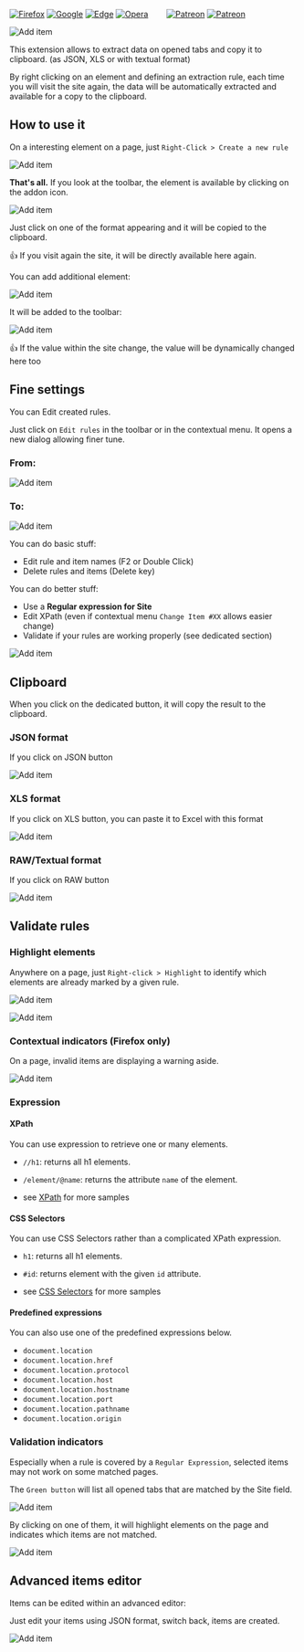 [![Firefox](https://img.shields.io/badge/Firefox-install--addon-FF7139?style=flat-square&logo=Mozilla%20Firefox)](https://addons.mozilla.org/fr/firefox/addon/extract-data)
[![Google](https://img.shields.io/badge/Chrome-install--addon-4285F4?style=flat-square&logoColor=64a0ff&logo=Google%20Chrome)](https://chrome.google.com/webstore/detail/extract-data/dgojclpdbgnpjclhimcldkapkgnmjbcb)
[![Edge](https://img.shields.io/badge/Edge-install--addon-0078D7?style=flat-square&logoColor=348cee&logo=Microsoft%20Edge)](https://microsoftedge.microsoft.com/addons/detail/kepgpcbkfghmiilchbdgkmagoiimbgep)
[![Opera](https://img.shields.io/badge/Opera-install--addon-FF1B2D?style=flat-square&logoColor=FF1B2D&logo=Opera)](https://addons.opera.com/fr/extensions/details/extract-data/)
&emsp;&emsp;[![Patreon](https://img.shields.io/badge/sponsor-patreon-F96854?style=flat-square&logo=patreon)](https://patreon.com/pdulvp) [![Patreon](https://img.shields.io/badge/news-pdulvp-ffbd00?logoColor=ffbd00&style=flat-square&logo=patreon)](https://patreon.com/pdulvp)


![Add item](images/ad-640x248.png)

This extension allows to extract data on opened tabs and copy it to clipboard. (as JSON, XLS or with textual format)

By right clicking on an element and defining an extraction rule, each time you will visit the site again, the data will be automatically extracted and available for a copy to the clipboard.

## How to use it

On a interesting element on a page, just `Right-Click > Create a new rule`

![Add item](images/create-rule.png)

**That's all.** If you look at the toolbar, the element is available by clicking on the addon icon.

![Add item](images/popup-account-raw.png)

Just click on one of the format appearing and it will be copied to the clipboard.

:thumbsup: If you visit again the site, it will be directly available here again.

You can add additional element: 

![Add item](images/add-item.png)

It will be added to the toolbar: 

![Add item](images/add-rule-item.png)

:thumbsup: If the value within the site change, the value will be dynamically changed here too

## Fine settings

You can Edit created rules.

Just click on `Edit rules` in the toolbar or in the contextual menu. It opens a new dialog allowing finer tune.

### From:

![Add item](images/edit-rule-account-raw.png)

### To:

![Add item](images/edit-rule-account.png)

You can do basic stuff:
- Edit rule and item names (F2 or Double Click)
- Delete rules and items (Delete key)

You can do better stuff:
- Use a **Regular expression for Site**
- Edit XPath (even if contextual menu `Change Item #XX` allows easier change)
- Validate if your rules are working properly (see dedicated section)

![Add item](images/popup-account.png)

## Clipboard

When you click on the dedicated button, it will copy the result to the clipboard.

### JSON format

If you click on JSON button

![Add item](images/export-account-json.png)

### XLS format

If you click on XLS button, you can paste it to Excel with this format

![Add item](images/export-account-xls.png)

### RAW/Textual format

If you click on RAW button

![Add item](images/export-account-raw.png)

## Validate rules

### Highlight elements

Anywhere on a page, just `Right-click > Highlight` to identify which elements are already marked by a given rule.

![Add item](images/highlight.png)

![Add item](images/highlighted.png)

### Contextual indicators (Firefox only)

On a page, invalid items are displaying a warning aside.

![Add item](images/issue.png)

### Expression

#### XPath

You can use expression to retrieve one or many elements. 

- `//h1`: returns all h1 elements.

- `/element/@name`: returns the attribute `name` of the element.

- see [XPath](https://developer.mozilla.org/fr/docs/Web/XPath)  for more samples

#### CSS Selectors

You can use CSS Selectors rather than a complicated XPath expression.

- `h1`: returns all h1 elements.

- `#id`: returns element with the given `id` attribute.

- see [CSS Selectors](https://developer.mozilla.org/fr/docs/Web/CSS/CSS_Selectors) for more samples


#### Predefined expressions

You can also use one of the predefined expressions below.

- `document.location`
- `document.location.href`
- `document.location.protocol`
- `document.location.host`
- `document.location.hostname`
- `document.location.port`
- `document.location.pathname`
- `document.location.origin`

### Validation indicators

Especially when a rule is covered by a `Regular Expression`, selected items may not work on some matched pages.

The `Green button` will list all opened tabs that are matched by the Site field.

![Add item](images/list-all-matching-tabs.png)

By clicking on one of them, it will highlight elements on the page and indicates which items are not matched.

![Add item](images/issue-on-tab.png)

## Advanced items editor

Items can be edited within an advanced editor:

Just edit your items using JSON format, switch back, items are created.

![Add item](images/advanced-editor-account.png)
